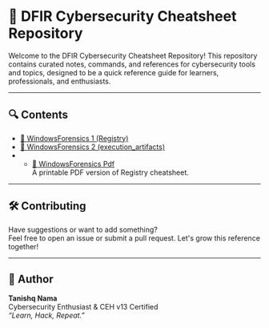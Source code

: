 # 📘 DFIR Cybersecurity Cheatsheet Repository

Welcome to the DFIR Cybersecurity Cheatsheet Repository! This repository contains curated notes, commands, and references for cybersecurity tools and topics, designed to be a quick reference guide for learners, professionals, and enthusiasts.

---

## 🔍 Contents

- [📄 WindowsForensics 1 (Registry)](./windows-forensic-1.md)  
- [📄 WindowsForensics 2 (execution_artifacts)](./windows-forensic-2.md)
- - [📕 WindowsForensics Pdf](./WindowsForensicsCheatsheet.pdf)  
  A printable PDF version of Registry cheatsheet.

---

## 🛠️ Contributing

Have suggestions or want to add something?  
Feel free to open an issue or submit a pull request. Let's grow this reference together!

---

## 🧠 Author

**Tanishq Nama**  
Cybersecurity Enthusiast & CEH v13 Certified  
_“Learn, Hack, Repeat.”_
